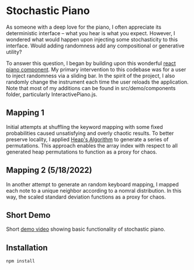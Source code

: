 # Stochastic Piano

As someone with a deep love for the piano, I often appreciate its deterministic interface – what you hear is what you expect. However, I wondered what would happen upon injecting some stochasticity to this interface. Would adding randomness add any compositional or generative utility? 

To answer this question, I began by building upon this wonderful [react piano component](https://github.com/lillydinhle/react-piano-component). My  primary intervention to this codebase was for a user to inject randomness via a sliding bar. In the spirit of the project, I also randomly change the instrument each time the user reloads the application. Note that most of my additions can be found in src/demo/components folder, particularly InteractivePiano.js. 

## Mapping 1 
Initial attempts at shuffling the keyword mapping with some fixed probabilities caused unsatisfying and overly chaotic results. To better preserve locality, I applied [Heap's Algorithm](https://en.wikipedia.org/wiki/Heap%27s_algorithm#:~:text=Heap's%20algorithm%20generates%20all%20possible,2%20elements%20are%20not%20disturbed.) to generate a series of permutations. This approach enables the array index with respect to all generated heap permutations to function as a proxy for chaos. 

## Mapping 2 (5/18/2022)

In another attempt to generate an random keyboard mapping, I mapped each note to a unique neighbor according to a nomral distribution. In this way, the scaled standard deviation functions as a proxy for chaos. 

## Short Demo

Short [demo video](https://youtu.be/nd_skrwuTjM) showing basic functionality of stochastic piano.

## Installation

```shell
npm install
```
